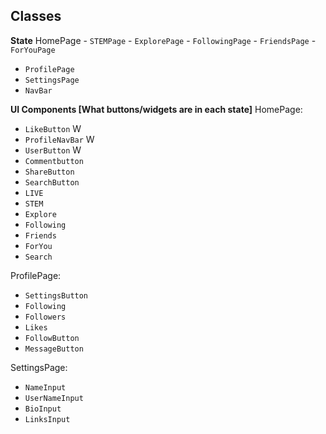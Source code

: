 ## Classes
**State**
HomePage
    - `STEMPage`
    - `ExplorePage`
    - `FollowingPage`
    - `FriendsPage`
    - `ForYouPage`
- `ProfilePage`
- `SettingsPage`
- `NavBar`

**UI Components [What buttons/widgets are in each state]**
HomePage:
- `LikeButton` W
- `ProfileNavBar` W
- `UserButton` W
- `Commentbutton`
- `ShareButton`
- `SearchButton`
- `LIVE`
- `STEM`
- `Explore`
- `Following`
- `Friends`
- `ForYou`
- `Search`

ProfilePage:
- `SettingsButton`
- `Following`
- `Followers`
- `Likes`
- `FollowButton`
- `MessageButton`

SettingsPage:
- `NameInput`
- `UserNameInput`
- `BioInput`
- `LinksInput`